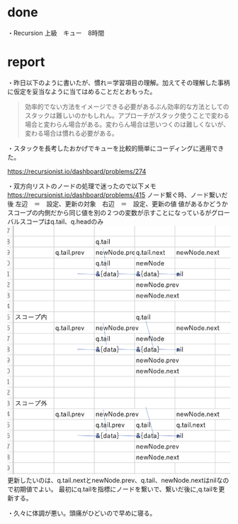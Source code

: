 # done
・Recursion 上級　キュー　8時間</br>

# report

・昨日以下のように書いたが、慣れ＝学習項目の理解。加えてその理解した事柄に仮定を妥当なように当てはめることだとおもった。
>効率的でない方法をイメージできる必要があるぶん効率的な方法としてのスタックは難しいのかもしれん。アプローチがスタック使うことで変わる場合と変わらん場合がある。変わらん場合は思いつくのは難しくないが、変わる場合は慣れる必要がある。</br>

・スタックを長考したおかげでキューを比較的簡単にコーディングに適用できた。</br>

https://recursionist.io/dashboard/problems/274

・双方向リストのノードの処理で迷ったので以下メモ　
https://recursionist.io/dashboard/problems/415
ノード繋ぐ時、ノード繋いだ後
左辺　＝　設定、更新の対象　右辺　＝　設定、更新の値
値があるかどうか
スコープの内側だから同じ値を別の２つの変数が示すことになっているがグローバルスコープはq.tail、q.headのみ
![Alt text](image.png)
更新したいのは、q.tail.nextとnewNode.prev、q.tail、newNode.nextはnilなので初期値でよい。
最初にq.tailを指標にノードを繋いで、繋いだ後に,q.tailを更新する。

・久々に体調が悪い。頭痛がひどいので早めに寝る。